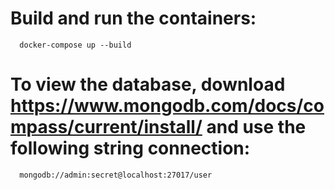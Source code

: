 
# Build and run the containers:

``` 
  docker-compose up --build
```

# To view the database, download https://www.mongodb.com/docs/compass/current/install/ and use the following string connection:

```
  mongodb://admin:secret@localhost:27017/user
```
